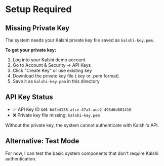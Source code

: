 # Setup Required

## Missing Private Key

The system needs your Kalshi private key file saved as `kalshi-key.pem`.

**To get your private key:**
1. Log into your Kalshi demo account
2. Go to Account & Security → API Keys  
3. Click "Create Key" or use existing key
4. Download the private key file (.key or .pem format)
5. Save it as `kalshi-key.pem` in this directory

## API Key Status
- ✅ API Key ID set: `6d7e4138-afce-47a3-ace2-495d6d801410`
- ❌ Private key file missing: `kalshi-key.pem`

Without the private key, the system cannot authenticate with Kalshi's API.

## Alternative: Test Mode
For now, I can test the basic system components that don't require Kalshi authentication.